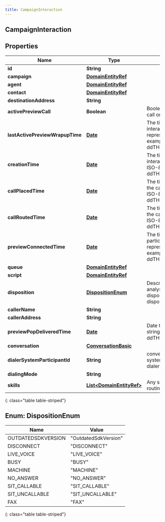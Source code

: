 ```yaml
---
title: CampaignInteraction
---
```


## CampaignInteraction

## Properties

| Name                            | Type                                                                       | Description                                                                                                                                               | Notes      |
| ------------------------------- | -------------------------------------------------------------------------- | --------------------------------------------------------------------------------------------------------------------------------------------------------- | ---------- |
| **id**                          | <!----><!---->**String**<!---->                                            |                                                                                                                                                           | [optional] |
| **campaign**                    | <!----><!---->[**DomainEntityRef**](DomainEntityRef.md)<!---->             |                                                                                                                                                           | [optional] |
| **agent**                       | <!----><!---->[**DomainEntityRef**](DomainEntityRef.md)<!---->             |                                                                                                                                                           | [optional] |
| **contact**                     | <!----><!---->[**DomainEntityRef**](DomainEntityRef.md)<!---->             |                                                                                                                                                           | [optional] |
| **destinationAddress**          | <!----><!---->**String**<!---->                                            |                                                                                                                                                           | [optional] |
| **activePreviewCall**           | <!----><!---->**Boolean**<!---->                                           | Boolean value if there is an active preview call on the interaction                                                                                       | [optional] |
| **lastActivePreviewWrapupTime** | <!----><!---->[**Date**](Date.md)<!---->                                   | The time when the last preview of the interaction was wrapped up. Date time is represented as an ISO-8601 string. For example: yyyy-MM-ddTHH:mm:ss[.mmm]Z | [optional] |
| **creationTime**                | <!----><!---->[**Date**](Date.md)<!---->                                   | The time when dialer created the interaction. Date time is represented as an ISO-8601 string. For example: yyyy-MM-ddTHH:mm:ss[.mmm]Z                     | [optional] |
| **callPlacedTime**              | <!----><!---->[**Date**](Date.md)<!---->                                   | The time when the agent or system places the call. Date time is represented as an ISO-8601 string. For example: yyyy-MM-ddTHH:mm:ss[.mmm]Z                | [optional] |
| **callRoutedTime**              | <!----><!---->[**Date**](Date.md)<!---->                                   | The time when the agent was connected to the call. Date time is represented as an ISO-8601 string. For example: yyyy-MM-ddTHH:mm:ss[.mmm]Z                | [optional] |
| **previewConnectedTime**        | <!----><!---->[**Date**](Date.md)<!---->                                   | The time when the customer and routing participant are connected. Date time is represented as an ISO-8601 string. For example: yyyy-MM-ddTHH:mm:ss[.mmm]Z | [optional] |
| **queue**                       | <!----><!---->[**DomainEntityRef**](DomainEntityRef.md)<!---->             |                                                                                                                                                           | [optional] |
| **script**                      | <!----><!---->[**DomainEntityRef**](DomainEntityRef.md)<!---->             |                                                                                                                                                           | [optional] |
| **disposition**                 | [**DispositionEnum**](#DispositionEnum)<!---->                             | Describes what happened with call analysis for instance: disposition.classification.callable.person, disposition.classification.callable.noanswer         | [optional] |
| **callerName**                  | <!----><!---->**String**<!---->                                            |                                                                                                                                                           | [optional] |
| **callerAddress**               | <!----><!---->**String**<!---->                                            |                                                                                                                                                           | [optional] |
| **previewPopDeliveredTime**     | <!----><!---->[**Date**](Date.md)<!---->                                   | Date time is represented as an ISO-8601 string. For example: yyyy-MM-ddTHH:mm:ss[.mmm]Z                                                                   | [optional] |
| **conversation**                | <!----><!---->[**ConversationBasic**](ConversationBasic.md)<!---->         |                                                                                                                                                           | [optional] |
| **dialerSystemParticipantId**   | <!----><!---->**String**<!---->                                            | conversation participant id that is the dialer system participant to monitor the call from dialer perspective                                             | [optional] |
| **dialingMode**                 | <!----><!---->**String**<!---->                                            |                                                                                                                                                           | [optional] |
| **skills**                      | <!----><!---->[**List&lt;DomainEntityRef&gt;**](DomainEntityRef.md)<!----> | Any skills that are attached to the call for routing                                                                                                      | [optional] |

{: class="table table-striped"}

<a name="DispositionEnum"></a>

## Enum: DispositionEnum

| Name               | Value                          |
| ------------------ | ------------------------------ |
| OUTDATEDSDKVERSION | &quot;OutdatedSdkVersion&quot; |
| DISCONNECT         | &quot;DISCONNECT&quot;         |
| LIVE_VOICE         | &quot;LIVE_VOICE&quot;         |
| BUSY               | &quot;BUSY&quot;               |
| MACHINE            | &quot;MACHINE&quot;            |
| NO_ANSWER          | &quot;NO_ANSWER&quot;          |
| SIT_CALLABLE       | &quot;SIT_CALLABLE&quot;       |
| SIT_UNCALLABLE     | &quot;SIT_UNCALLABLE&quot;     |
| FAX                | &quot;FAX&quot;                |

{: class="table table-striped"}
